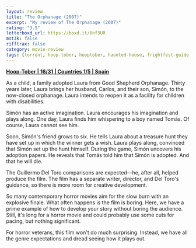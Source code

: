 ```yaml
---
layout: review
title: "The Orphanage (2007)"
excerpt: "My review of The Orphanage (2007)"
rating: "3.5"
letterboxd_url: https://boxd.it/8nf3UR
mst3k: false
rifftrax: false
category: movie-review
tags: [torrent, hoop-tober, hooptober, haunted-house, frightfest-guide-to-ghost-movies, edited-by-women]
---
```


<b><a href="https://boxd.it/pRQY0/detail" target="_blank" rel="noopener">Hoop-Tober | 16/31 | Countries 1/5 | Spain</a></b>

As a child, a family adopted Laura from Good Shepherd Orphanage. Thirty years later, Laura brings her husband, Carlos, and their son, Simón, to the now-closed orphanage. Laura intends to reopen it as a facility for children with disabilities.

Simón has an active imagination. Laura encourages his imagination and plays along. One day, Laura finds him whispering to a boy named Tomás. Of course, Laura cannot see him.

Soon, Simón's friend grows to six. He tells Laura about a treasure hunt they have set up in which the winner gets a wish. Laura plays along, convinced that Simón set up the hunt himself. During the game, Simón uncovers his adoption papers. He reveals that Tomás told him that Simón is adopted. And that he will die.

The Guillermo Del Toro comparisons are expected—he, after all, helped produce the film. The film has a separate writer, director, and Del Toro's guidance, so there is more room for creative development.

So many contemporary horror movies aim for the slow burn with an explosive finale. What often happens is the film is boring. Here, we have a prime example of how to develop your story without boring the audience. Still, it's long for a horror movie and could probably use some cuts for pacing, but nothing significant.

For horror veterans, this film won't do much surprising. Instead, we have all the genre expectations and dread seeing how it plays out.
